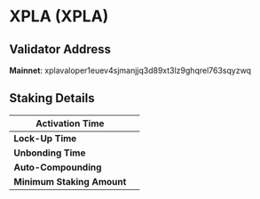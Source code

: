 # XPLA (XPLA)

## **Validator Address**

**Mainnet**: xplavaloper1euev4sjmanjjq3d89xt3lz9ghqrel763sqyzwq

## Staking Details

| **Activation Time**        |   |
| -------------------------- | - |
| **Lock-Up Time**           |   |
| **Unbonding Time**         |   |
| **Auto-Compounding**       |   |
| **Minimum Staking Amount** |   |

